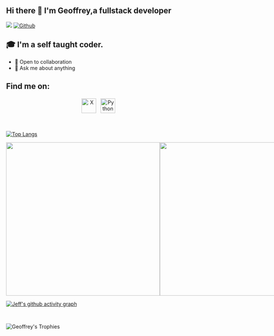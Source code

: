 ## Hi there 👋 I'm Geoffrey,a fullstack developer
![](https://visitor-badge.laobi.icu/badge?page_id=Jeffx-3.Jeffx-3) [![Github](https://img.shields.io/github/followers/Jeffx-3?label=Followers&logo=Github)](https://github.com/Jeffx-3)




## 🎓 I'm a self taught coder.

- 🌱 Open to collaboration
- 💬 Ask me about anything


## Find me on:

<p align="center">
 <a href="https://twitter.com/geoffowuor"> <img src="https://cdn.jsdelivr.net/npm/simple-icons@v3/icons/twitter.svg" alt="X" height="40" style="vertical-align:top; margin:4px"></a>
 <a href="https://www.linkedin.com/in/geoffrey-owuor-5a0a39233"> <img src="https://cdn.jsdelivr.net/npm/simple-icons@v3/icons/linkedin.svg" alt="Python" height="40" style="vertical-align:top; margin:4px"></a> 

</p>

<br />


[![Top Langs](https://github-readme-stats.vercel.app/api/top-langs/?username=Jeffx-3&layout=compact&theme=vision-friendly-dark)](https://github.com/anuraghazra/github-readme-stats)

<div style="display: inline-flex;">
  <img src="https://github-readme-stats.vercel.app/api?username=jeffx-3&theme=github_dark&hide_border=true&include_all_commits=true" style="width: 420px;">
  <img src="https://github-readme-streak-stats.herokuapp.com/?user=jeffx-3&theme=github_dark&hide_border=true&include_all_commits=true&count_private=true" style="width: 420px;">

</div>

<br>

[![Jeff's github activity graph](https://github-readme-activity-graph.vercel.app/graph?username=jeffx-3&bg_color=transparent&color=2fa4e7&line=2fa4e7&point=2fa4e7&area=true&hide_border=true)](https://github.com/jeffx-3/github-readme-activity-graph)

<br>

<p align="left">
  <img src="https://github-profile-trophy.vercel.app/?username=jeffx-3&theme=algolia&column=3&row=2&margin-w=15&margin-h=15&no-bg=false" alt="Geoffrey's Trophies" />
</p>
</div>



